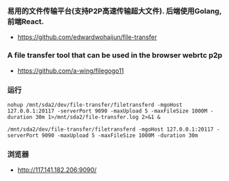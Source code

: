 
### 易用的文件传输平台(支持P2P高速传输超大文件). 后端使用Golang, 前端React.
- https://github.com/edwardwohaijun/file-transfer

### A file transfer tool that can be used in the browser webrtc p2p
- https://github.com/a-wing/filegogo11

### 运行
```shell
nohup /mnt/sda2/dev/file-transfer/filetransferd -mgoHost 127.0.0.1:20117 -serverPort 9090 -maxUpload 5 -maxFileSize 1000M -duration 30m 1>/mnt/sda2/file-transfer.log 2>&1 &

/mnt/sda2/dev/file-transfer/filetransferd -mgoHost 127.0.0.1:20117 -serverPort 9090 -maxUpload 5 -maxFileSize 1000M -duration 30m
```

### 浏览器
- http://117.141.182.206:9090/
